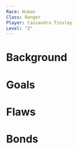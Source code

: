 ```yaml
---
Race: Human
Class: Ranger
Player: Cassandra Tinsley
Level: "2"
---
```

# Background
# Goals
# Flaws
# Bonds
